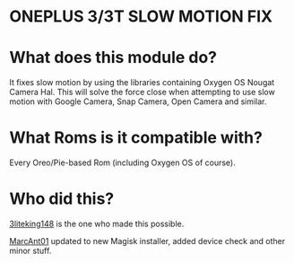 # ONEPLUS 3/3T SLOW MOTION FIX

# What does this module do?

It fixes slow motion by using the libraries containing Oxygen OS Nougat Camera Hal. This will solve the force close when attempting to use slow motion with Google Camera, Snap Camera, Open Camera and similar.

# What Roms is it compatible with?

Every Oreo/Pie-based Rom (including Oxygen OS of course).

# Who did this?

[3liteking148](https://forum.xda-developers.com/member.php?u=7606633) is the one who made this possible.

[MarcAnt01](https://github.com/MarcAnt01) updated to new Magisk installer, added device check and other minor stuff.
